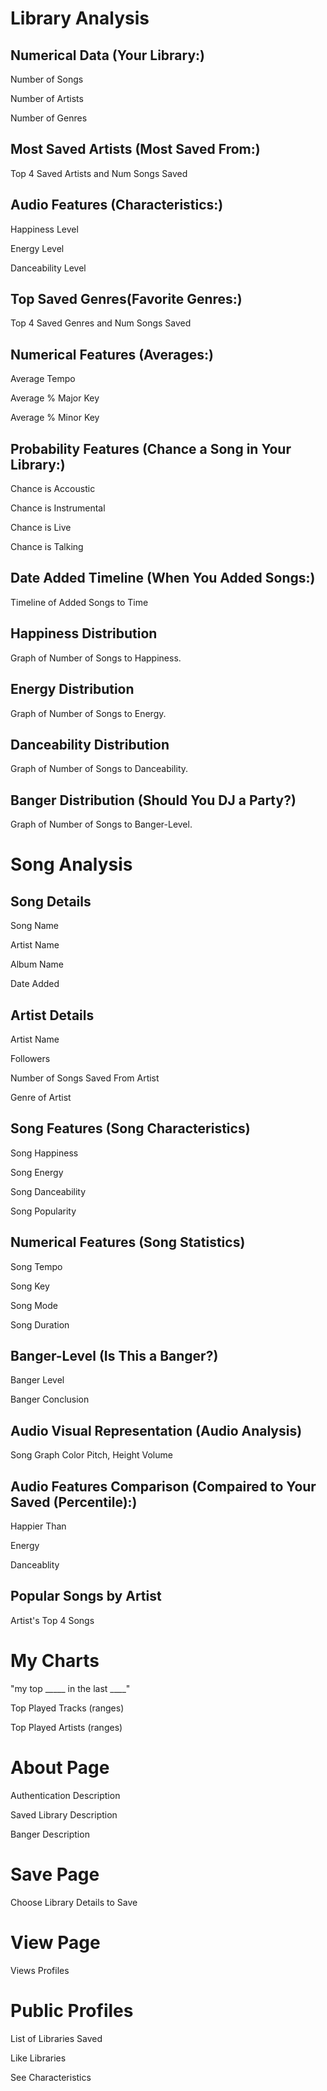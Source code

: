 

# Library Analysis

## Numerical Data (Your Library:)

Number of Songs

Number of Artists

Number of Genres

## Most Saved Artists (Most Saved From:)

Top 4 Saved Artists and Num Songs Saved

## Audio Features (Characteristics:)

Happiness Level

Energy Level

Danceability Level

## Top Saved Genres(Favorite Genres:)

Top 4 Saved Genres and Num Songs Saved

## Numerical Features (Averages:)

Average Tempo

Average % Major Key

Average % Minor Key

## Probability Features (Chance a Song in Your Library:)

Chance is Accoustic

Chance is Instrumental

Chance is Live

Chance is Talking

## Date Added Timeline (When You Added Songs:)

Timeline of Added Songs to Time

## Happiness Distribution

Graph of Number of Songs to Happiness.

## Energy Distribution

Graph of Number of Songs to Energy.

## Danceability Distribution

Graph of Number of Songs to Danceability.

## Banger Distribution (Should You DJ a Party?)

Graph of Number of Songs to Banger-Level.

# Song Analysis

## Song Details

Song Name

Artist Name

Album Name

Date Added

## Artist Details

Artist Name

Followers

Number of Songs Saved From Artist

Genre of Artist

## Song Features (Song Characteristics)

Song Happiness

Song Energy

Song Danceability

Song Popularity

## Numerical Features (Song Statistics) 

Song Tempo

Song Key

Song Mode

Song Duration

## Banger-Level (Is This a Banger?)

Banger Level

Banger Conclusion

## Audio Visual Representation (Audio Analysis)

Song Graph Color Pitch, Height Volume

## Audio Features Comparison (Compaired to Your Saved (Percentile):)

Happier Than

Energy

Danceablity

## Popular Songs by Artist

Artist's Top 4 Songs

# My Charts

"my top _____ in the last ____"

Top Played Tracks (ranges)

Top Played Artists (ranges)

# About Page

Authentication Description

Saved Library Description

Banger Description

# Save Page

Choose Library Details to Save

# View Page

Views Profiles

# Public Profiles

List of Libraries Saved

Like Libraries

See Characteristics



